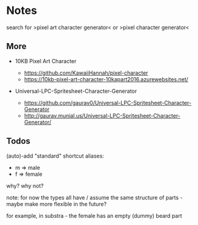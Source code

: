 # Notes


search for >pixel art character generator< or >pixel character generator<



## More

- 10KB Pixel Art Character
  - <https://github.com/KawaiiHannah/pixel-character>
  - <https://10kb-pixel-art-character-10kapart2016.azurewebsites.net/>

- Universal-LPC-Spritesheet-Character-Generator
  - <https://github.com/gaurav0/Universal-LPC-Spritesheet-Character-Generator>
  - <http://gaurav.munjal.us/Universal-LPC-Spritesheet-Character-Generator/>



## Todos

(auto)-add "standard" shortcut aliases:

- m => male
- f => female

why? why not?


note: for now the types all have / assume the same structure of parts -
maybe make more flexible in the future?

for example,  in substra - the female has an empty (dummy) beard part


